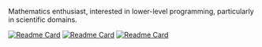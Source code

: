 Mathematics enthusiast, interested in lower-level programming, particularly in scientific domains.  

[![Readme Card](https://github-readme-stats.vercel.app/api/pin/?username=JulianSchubel&repo=strafe&theme=dark#gh-dark-mode-only)](https://github.com/JulianSchubel/strafe)
[![Readme Card](https://github-readme-stats.vercel.app/api/pin/?username=JulianSchubel&repo=flappy_dragon&theme=dark#gh-dark-mode-only)](https://github.com/JulianSchubel/flappy_dragon)
[![Readme Card](https://github-readme-stats.vercel.app/api/pin/?username=JulianSchubel&repo=ray_tracer&theme=dark#gh-dark-mode-only)](https://github.com/JulianSchubel/ray_tracer)

